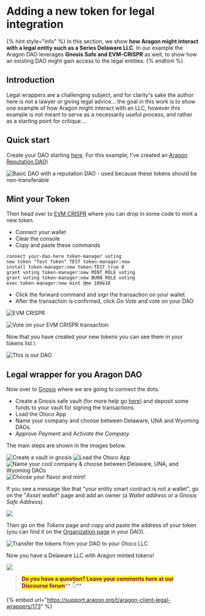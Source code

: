 # Adding a new token for legal integration

{% hint style="info" %}
In this section, we show **how Aragon might interact with a legal entity such as a Series Delaware LLC**. In our example the Aragon DAO leverages **Gnosis Safe and EVM-CRISPR** as well, to show how an existing DAO might gain access to the legal entities.
{% endhint %}

## Introduction

Legal wrappers are a challenging subject, and for clarity's sake the author here is not a lawyer or giving legal advice... the goal in this work is to show one example of how Aragon might interact with an LLC, however this example is not meant to serve as a necessarily useful process, and rather as a starting point for critique....

## Quick start

Create your DAO starting [here](https://client.aragon.org/). For this example, I've created an [Aragon Reputation DAO](../how-to-create-a-dao-using-aragon-client/page-1.md)\


![Basic DAO with a reputation DAO - used because these tokens should be non-transferable](<../../../.gitbook/assets/Screen Shot 2022-06-01 at 8.35.12 PM.png>)

## Mint your Token

Then head over to [EVM CRISPR](https://evm-crispr.blossom.software/#/terminal) where you can drop in some code to mint a new token.&#x20;

* Connect your wallet
* Clear the console
* Copy and paste these commands

```
connect your-dao-here token-manager voting 
new token "Test Token" TEST token-manager:new
install token-manager:new token:TEST true 0
grant voting token-manager:new MINT_ROLE voting
grant voting token-manager:new BURN_ROLE voting
exec token-manager:new mint @me 100e18
```

* Click the forward command and sign the transaction on your wallet
* After the transaction is confirmed, click _Go Vote_ and vote on your DAO

![EVM CRISPR](<../../../.gitbook/assets/Screen Shot 2022-06-01 at 8.10.14 PM.png>)

![Vote on your EVM CRISPR transaction](<../../../.gitbook/assets/Screen Shot 2022-06-01 at 8.32.09 PM.png>)

Now that you have created your new tokens you can see them in your tokens list.\


![This is our DAO](<../../../.gitbook/assets/Screen Shot 2022-06-01 at 8.11.44 PM.png>)

## Legal wrapper for you Aragon DAO

Now over to [Gnosis](https://gnosis-safe.io) where we are going to connect the dots.&#x20;

* Create a Gnosis safe vault (for more help go [here](https://help.gnosis-safe.io/en/articles/3876461-create-a-safe)) and deposit some funds to your vault for signing the transactions.
* Load the Otoco App
* Name your company and choose between Delaware, UNA and Wyoming DAOs.
* _Approve Payment_ and _Activate the Company_

The main steps are shown in the images below.&#x20;

![Create a vault in gnosis](<../../../.gitbook/assets/Screen Shot 2022-06-01 at 8.04.21 PM.png>) ![Load the Otoco App](<../../../.gitbook/assets/Screen Shot 2022-06-01 at 8.04.31 PM.png>) ![Name your cool company & choose between Delaware, UNA, and Wyoming DAOs](<../../../.gitbook/assets/Screen Shot 2022-06-01 at 8.05.46 PM (1).png>) ![Choose your flavor and mint!
](<../../../.gitbook/assets/Screen Shot 2022-06-01 at 8.05.58 PM (1).png>)

If you see a message like that "your entity smart contract is not a wallet", go on the "_Asset wallet_" page and add an owner (a _Wallet address_ or a _Gnosis Safe Address)_.

![](<../../../.gitbook/assets/Schermata 2022-06-07 alle 14.50.29.png>)

Then go on the _Tokens_ page and copy and paste the address of your token (you can find it on the [Organization page](../explore-template-dao/system-setting/organization-setting.md) in your DAO).

![Transfer the tokens from your DAO to your Otoco LLC](<../../../.gitbook/assets/Screen Shot 2022-06-01 at 8.11.31 PM.png>)

Now you have a Delaware LLC with Aragon minted tokens!

![](<../../../.gitbook/assets/Screen Shot 2022-06-01 at 8.15.49 PM.png>)





> <mark style="color:purple;">**Do you have a question? Leave your comments here at our Discourse forum**</mark>** 👇**

{% embed url="https://support.aragon.org/t/aragon-client-legal-wrappers/173" %}
